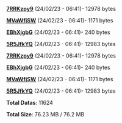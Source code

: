 [**7RRKzpy9**](/data/7RRKzpy9.txt) (24/02/23 - 06:41)- 12978 bytes

[**MVaWfjSW**](/data/MVaWfjSW.txt) (24/02/23 - 06:41)- 1171 bytes

[**EBhXjgbG**](/data/EBhXjgbG.txt) (24/02/23 - 06:41)- 240 bytes

[**5R5JfkYQ**](/data/5R5JfkYQ.txt) (24/02/23 - 06:41)- 12983 bytes

[**7RRKzpy9**](/data/7RRKzpy9.txt) (24/02/23 - 06:41)- 12978 bytes

[**EBhXjgbG**](/data/EBhXjgbG.txt) (24/02/23 - 06:41)- 240 bytes

[**MVaWfjSW**](/data/MVaWfjSW.txt) (24/02/23 - 06:41)- 1171 bytes

[**5R5JfkYQ**](/data/5R5JfkYQ.txt) (24/02/23 - 06:41)- 12983 bytes

**Total Datas**: 11624

**Total Size**: 76.23 MB / 76.2 MB